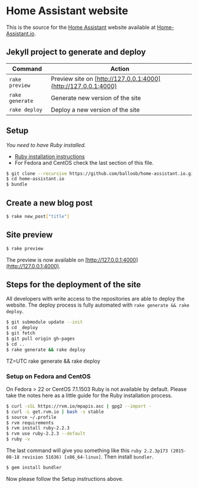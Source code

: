 # Home Assistant website

This is the source for the [Home Assistant](https://github.com/balloob/home-assistant) website available at [Home-Assistant.io](https://home-assistant.io).

## Jekyll project to generate and deploy 

| Command | Action |
|---|---|
| `rake preview` | Preview site on [http://127.0.0.1:4000](http://127.0.0.1:4000)
| `rake generate` | Generate new version of the site
| `rake deploy` | Deploy a new version of the site


## Setup

_You need to have Ruby installed._

- [Ruby installation instructions](https://www.ruby-lang.org/en/documentation/installation/)
- For Fedora and CentOS check the last section of this file.

```bash
$ git clone --recursive https://github.com/balloob/home-assistant.io.git
$ cd home-assistant.io
$ bundle
```

## Create a new blog post

```bash
$ rake new_post["title"]
```

## Site preview

```bash
$ rake preview
```

The preview is now available on [http://127.0.0.1:4000](http://127.0.0.1:4000).

## Steps for the deployment of the site 

All developers with write access to the repositories are able to deploy the website. The deploy process is fully automated with `rake generate && rake deploy`.

```bash
$ git submodule update --init
$ cd _deploy
$ git fetch
$ git pull origin gh-pages
$ cd ..
$ rake generate && rake deploy
```
TZ=UTC rake generate && rake deploy

### Setup on Fedora and CentOS
On Fedora > 22 or CentOS 7.1.1503 Ruby is not available by default. Please take the notes here as a little guide for the Ruby installation process. 

```bash
$ curl -sSL https://rvm.io/mpapis.asc | gpg2 --import -
$ curl -L get.rvm.io | bash -s stable
$ source ~/.profile
$ rvm requirements
$ rvm install ruby-2.2.3
$ rvm use ruby-2.2.3 --default
$ ruby -v
```

The last command will give you something like this `ruby 2.2.3p173 (2015-08-18 revision 51636) [x86_64-linux]`. Then install `bundler`.

```bash
$ gem install bundler
```

Now please follow the Setup instructions above.
